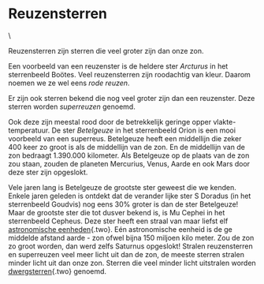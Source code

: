 # Reuzensterren

\

Reuzensterren zijn sterren die veel groter zijn dan onze zon.

Een voorbeeld van een reuzenster is de heldere ster *Arcturus* in het
sterrenbeeld Boötes. Veel reuzensterren zijn roodachtig van kleur.
Daarom noemen we ze wel eens *rode reuzen*.

Er zijn ook sterren bekend die nog veel groter zijn dan een reuzenster.
Deze sterren worden *superreuzen* genoemd.

Ook deze zijn meestal rood door de betrekkelijk geringe opper
vlakte-temperatuur. De ster *Betelgeuze* in het sterrenbeeld Orion is
een mooi voorbeeld van een superreus. Betelgeuze heeft een middellijn
die zeker 400 keer zo groot is als de middellijn van de zon. En de
middellijn van de zon bedraagt 1.390.000 kilometer. Als Betelgeuze op de
plaats van de zon zou staan, zouden de planeten Mercurius, Venus, Aarde
en ook Mars door deze ster zijn opgeslokt.

Vele jaren lang is Betelgeuze de grootste ster geweest die we kenden.
Enkele jaren geleden is ontdekt dat de verander lijke ster S Doradus (in
het sterrenbeeld Goudvis) nog eens 30% groter is dan de ster Betelgeuze!
Maar de grootste ster die tot dusver bekend is, is Mu Cephei in het
sterrenbeeld Cepheus. Deze ster heeft een straal van maar liefst elf
[astronomische eenheden](astronom.html){.two}. Eén astronomische eenheid
is de ge middelde afstand aarde - zon ofwel bijna 150 miljoen kilo
meter. Zou de zon zo groot worden, dan werd zelfs Saturnus opgeslokt!
Stralen reuzensterren en superreuzen veel meer licht uit dan de zon, de
meeste sterren stralen minder licht uit dan onze zon. Sterren die veel
minder licht uitstralen worden [dwergsterren](dwergste.html){.two}
genoemd.
